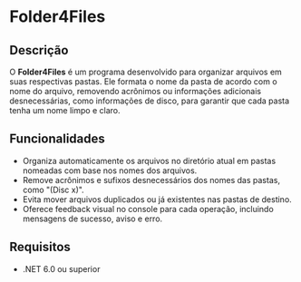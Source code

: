 # Folder4Files

## Descrição

O **Folder4Files** é um programa desenvolvido para organizar arquivos em suas respectivas pastas. Ele formata o nome da pasta de acordo com o nome do arquivo, removendo acrônimos ou informações adicionais desnecessárias, como informações de disco, para garantir que cada pasta tenha um nome limpo e claro.

## Funcionalidades

- Organiza automaticamente os arquivos no diretório atual em pastas nomeadas com base nos nomes dos arquivos.
- Remove acrônimos e sufixos desnecessários dos nomes das pastas, como "(Disc x)".
- Evita mover arquivos duplicados ou já existentes nas pastas de destino.
- Oferece feedback visual no console para cada operação, incluindo mensagens de sucesso, aviso e erro.

## Requisitos

- .NET 6.0 ou superior

